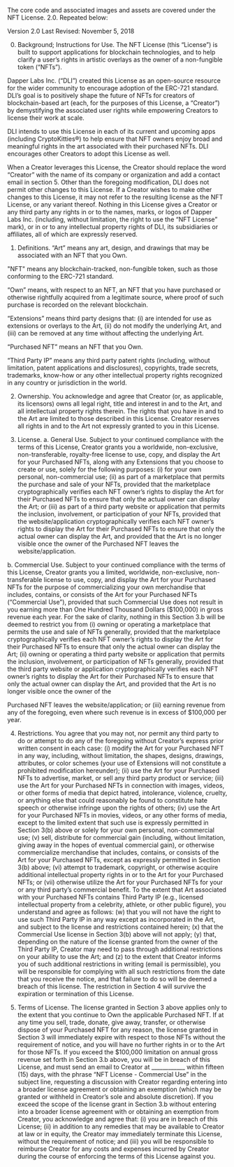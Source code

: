 The core code and associated images and assets are covered under the NFT License. 2.0. Repeated below:


Version 2.0
Last Revised: November 5, 2018

0. Background; Instructions for Use.
The NFT License (this “License”) is built to support applications for blockchain technologies, and to help clarify a user’s rights in artistic overlays as the owner of a non-fungible token (“NFTs”).

Dapper Labs Inc. (“DLI”) created this License as an open-source resource for the wider community to encourage adoption of the ERC-721 standard. DLI’s goal is to positively shape the future of NFTs for creators of blockchain-based art (each, for the purposes of this License, a “Creator”) by demystifying the associated user rights while empowering Creators to license their work at scale.

DLI intends to use this License in each of its current and upcoming apps (including CryptoKitties®) to help ensure that NFT owners enjoy broad and meaningful rights in the art associated with their purchased NFTs. DLI encourages other Creators to adopt this License as well.

When a Creator leverages this License, the Creator should replace the word “Creator” with the name of its company or organization and add a contact email in section 5. Other than the foregoing modification, DLI does not permit other changes to this License. If a Creator wishes to make other changes to this License, it may not refer to the resulting license as the NFT License, or any variant thereof. Nothing in this License gives a Creator or any third party any rights in or to the names, marks, or logos of Dapper Labs Inc. (including, without limitation, the right to use the “NFT License” mark), or in or to any intellectual property rights of DLI, its subsidiaries or affiliates, all of which are expressly reserved.

1. Definitions.
“Art” means any art, design, and drawings that may be associated with an NFT that you Own.

"NFT" means any blockchain-tracked, non-fungible token, such as those conforming to the ERC-721 standard.

“Own” means, with respect to an NFT, an NFT that you have purchased or otherwise rightfully acquired from a legitimate source, where proof of such purchase is recorded on the relevant blockchain.

“Extensions” means third party designs that: (i) are intended for use as extensions or overlays to the Art, (ii) do not modify the underlying Art, and (iii) can be removed at any time without affecting the underlying Art.

“Purchased NFT” means an NFT that you Own.

“Third Party IP” means any third party patent rights (including, without limitation, patent applications and disclosures), copyrights, trade secrets, trademarks, know-how or any other intellectual property rights recognized in any country or jurisdiction in the world.

2. Ownership.
You acknowledge and agree that Creator (or, as applicable, its licensors) owns all legal right, title and interest in and to the Art, and all intellectual property rights therein. The rights that you have in and to the Art are limited to those described in this License. Creator reserves all rights in and to the Art not expressly granted to you in this License.

3. License.
a. General Use. Subject to your continued compliance with the terms of this License, Creator grants you a worldwide, non-exclusive, non-transferable, royalty-free license to use, copy, and display the Art for your Purchased NFTs, along with any Extensions that you choose to create or use, solely for the following purposes: (i) for your own personal, non-commercial use; (ii) as part of a marketplace that permits the purchase and sale of your NFTs, provided that the marketplace cryptographically verifies each NFT owner’s rights to display the Art for their Purchased NFTs to ensure that only the actual owner can display the Art; or (iii) as part of a third party website or application that permits the inclusion, involvement, or participation of your NFTs, provided that the website/application cryptographically verifies each NFT owner’s rights to display the Art for their Purchased NFTs to ensure that only the actual owner can display the Art, and provided that the Art is no longer visible once the owner of the Purchased NFT leaves the website/application.

b. Commercial Use. Subject to your continued compliance with the terms of this License, Creator grants you a limited, worldwide, non-exclusive, non-transferable license to use, copy, and display the Art for your Purchased NFTs for the purpose of commercializing your own merchandise that includes, contains, or consists of the Art for your Purchased NFTs (“Commercial Use”), provided that such Commercial Use does not result in you earning more than One Hundred Thousand Dollars ($100,000) in gross revenue each year. For the sake of clarity, nothing in this Section 3.b will be deemed to restrict you from (i) owning or operating a marketplace that permits the use and sale of NFTs generally, provided that the marketplace cryptographically verifies each NFT owner’s rights to display the Art for their Purchased NFTs to ensure that only the actual owner can display the Art; (ii) owning or operating a third party website or application that permits the inclusion, involvement, or participation of NFTs generally, provided that the third party website or application cryptographically verifies each NFT owner’s rights to display the Art for their Purchased NFTs to ensure that only the actual owner can display the Art, and provided that the Art is no longer visible once the owner of the

Purchased NFT leaves the website/application; or (iii) earning revenue from any of the foregoing, even where such revenue is in excess of $100,000 per year.

4. Restrictions.
You agree that you may not, nor permit any third party to do or attempt to do any of the foregoing without Creator’s express prior written consent in each case: (i) modify the Art for your Purchased NFT in any way, including, without limitation, the shapes, designs, drawings, attributes, or color schemes (your use of Extensions will not constitute a prohibited modification hereunder); (ii) use the Art for your Purchased NFTs to advertise, market, or sell any third party product or service; (iii) use the Art for your Purchased NFTs in connection with images, videos, or other forms of media that depict hatred, intolerance, violence, cruelty, or anything else that could reasonably be found to constitute hate speech or otherwise infringe upon the rights of others; (iv) use the Art for your Purchased NFTs in movies, videos, or any other forms of media, except to the limited extent that such use is expressly permitted in Section 3(b) above or solely for your own personal, non-commercial use; (v) sell, distribute for commercial gain (including, without limitation, giving away in the hopes of eventual commercial gain), or otherwise commercialize merchandise that includes, contains, or consists of the Art for your Purchased NFTs, except as expressly permitted in Section 3(b) above; (vi) attempt to trademark, copyright, or otherwise acquire additional intellectual property rights in or to the Art for your Purchased NFTs; or (vii) otherwise utilize the Art for your Purchased NFTs for your or any third party’s commercial benefit. To the extent that Art associated with your Purchased NFTs contains Third Party IP (e.g., licensed intellectual property from a celebrity, athlete, or other public figure), you understand and agree as follows: (w) that you will not have the right to use such Third Party IP in any way except as incorporated in the Art, and subject to the license and restrictions contained herein; (x) that the Commercial Use license in Section 3(b) above will not apply; (y) that, depending on the nature of the license granted from the owner of the Third Party IP, Creator may need to pass through additional restrictions on your ability to use the Art; and (z) to the extent that Creator informs you of such additional restrictions in writing (email is permissible), you will be responsible for complying with all such restrictions from the date that you receive the notice, and that failure to do so will be deemed a breach of this license. The restriction in Section 4 will survive the expiration or termination of this License.

5. Terms of License.
The license granted in Section 3 above applies only to the extent that you continue to Own the applicable Purchased NFT. If at any time you sell, trade, donate, give away, transfer, or otherwise dispose of your Purchased NFT for any reason, the license granted in Section 3 will immediately expire with respect to those NFTs without the requirement of notice, and you will have no further rights in or to the Art for those NFTs. If you exceed the $100,000 limitation on annual gross revenue set forth in Section 3.b above, you will be in breach of this License, and must send an email to Creator at ____________ within fifteen (15) days, with the phrase “NFT License - Commercial Use” in the subject line, requesting a discussion with Creator regarding entering into a broader license agreement or obtaining an exemption (which may be granted or withheld in Creator’s sole and absolute discretion). If you exceed the scope of the license grant in Section 3.b without entering into a broader license agreement with or obtaining an exemption from Creator, you acknowledge and agree that: (i) you are in breach of this License; (ii) in addition to any remedies that may be available to Creator at law or in equity, the Creator may immediately terminate this License, without the requirement of notice; and (iii) you will be responsible to reimburse Creator for any costs and expenses incurred by Creator during the course of enforcing the terms of this License against you.